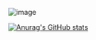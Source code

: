 
![image](https://github.com/ysahih/ysahih/assets/117702693/d3ca7dae-650e-4fff-ad77-a67d8f020383)

[![Anurag's GitHub stats](https://github-readme-stats.vercel.app/api?username=ysahih)](https://github.com/ysahih/github-readme-stats)
